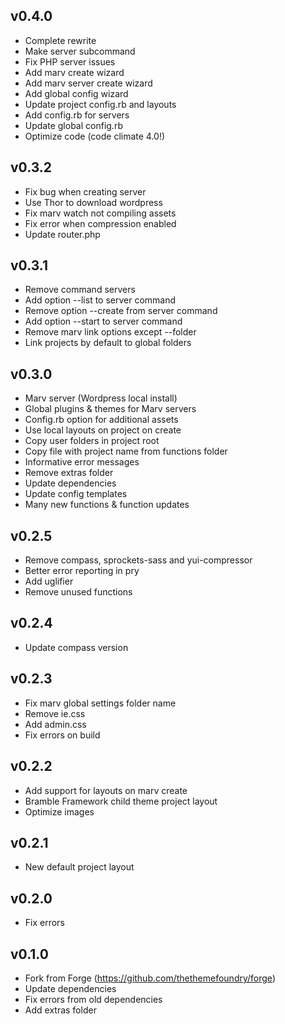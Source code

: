 ## v0.4.0
* Complete rewrite
* Make server subcommand
* Fix PHP server issues
* Add marv create wizard
* Add marv server create wizard
* Add global config wizard
* Update project config.rb and layouts
* Add config.rb for servers
* Update global config.rb
* Optimize code (code climate 4.0!)

## v0.3.2
* Fix bug when creating server
* Use Thor to download wordpress
* Fix marv watch not compiling assets
* Fix error when compression enabled
* Update router.php

## v0.3.1
* Remove command servers
* Add option --list to server command
* Remove option --create from server command
* Add option --start to server command
* Remove marv link options except --folder
* Link projects by default to global folders

## v0.3.0
* Marv server (Wordpress local install)
* Global plugins & themes for Marv servers
* Config.rb option for additional assets
* Use local layouts on project on create
* Copy user folders in project root
* Copy file with project name from functions folder
* Informative error messages
* Remove extras folder
* Update dependencies
* Update config templates
* Many new functions & function updates

## v0.2.5
* Remove compass, sprockets-sass and yui-compressor
* Better error reporting in pry
* Add uglifier
* Remove unused functions

## v0.2.4
* Update compass version

## v0.2.3
* Fix marv global settings folder name
* Remove ie.css
* Add admin.css
* Fix errors on build

## v0.2.2
* Add support for layouts on marv create
* Bramble Framework child theme project layout
* Optimize images

## v0.2.1
* New default project layout

## v0.2.0
* Fix errors

## v0.1.0
* Fork from Forge (https://github.com/thethemefoundry/forge)
* Update dependencies
* Fix errors from old dependencies
* Add extras folder